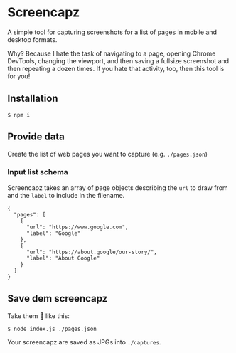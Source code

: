 # Screencapz

A simple tool for capturing screenshots for a list of pages in mobile and desktop formats.

Why? Because I hate the task of navigating to a page, opening Chrome DevTools, changing the viewport, and then saving a fullsize screenshot and then repeating a dozen times. If you hate that activity, too, then this tool is for you!

## Installation

```
$ npm i
```

## Provide data

Create the list of web pages you want to capture (e.g. `./pages.json`)

### Input list schema

Screencapz takes an array of page objects describing the `url` to draw from and the `label` to include in the filename.

```
{
  "pages": [
    {
      "url": "https://www.google.com",
      "label": "Google"
    },
    {
      "url": "https://about.google/our-story/",
      "label": "About Google"
    }
  ]
}
```

## Save dem screencapz

Take them 📸 like this:

```
$ node index.js ./pages.json
```

Your screencapz are saved as JPGs into `./captures`.